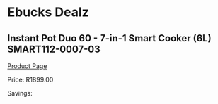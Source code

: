 
# Ebucks Dealz
## Instant Pot Duo 60 - 7-in-1 Smart Cooker (6L) SMART112-0007-03
[Product Page](https://www.ebucks.com/web/shop/productSelected.do?prodId=1146883328&catId=704983235)

Price: R1899.00

Savings: 


	